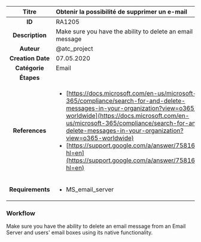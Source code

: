 | Titre                       | Obtenir la possibilité de supprimer un e-mail         |
|:---------------------------:|:--------------------|
| **ID**                      | RA1205            |
| **Description**             | Make sure you have the ability to delete an email message   |
| **Auteur**                  | @atc_project        |
| **Creation Date**           | 07.05.2020 |
| **Catégorie**                | Email      |
| **Étapes**                   || 
| **References** |<ul><li>[https://docs.microsoft.com/en-us/microsoft-365/compliance/search-for-and-delete-messages-in-your-organization?view=o365-worldwide](https://docs.microsoft.com/en-us/microsoft-365/compliance/search-for-and-delete-messages-in-your-organization?view=o365-worldwide)</li><li>[https://support.google.com/a/answer/7581662?hl=en](https://support.google.com/a/answer/7581662?hl=en)</li></ul>|
| **Requirements** |<ul><li>MS_email_server</li></ul>|

### Workflow

Make sure you have the ability to delete an email message from an Email Server and users' email boxes using its native functionality.
